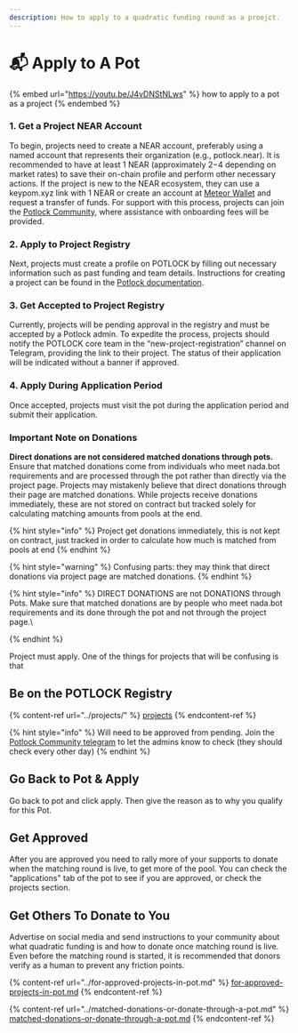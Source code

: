 ```yaml
---
description: How to apply to a quadratic funding round as a proejct.
---
```


# 📬 Apply to A Pot

{% embed url="https://youtu.be/J4vDNStNLws" %}
how to apply to a pot as a project
{% endembed %}

### 1. Get a Project NEAR Account

To begin, projects need to create a NEAR account, preferably using a named account that represents their organization (e.g., potlock.near). It is recommended to have at least 1 NEAR (approximately $2-$4 depending on market rates) to save their on-chain profile and perform other necessary actions. If the project is new to the NEAR ecosystem, they can use a keypom.xyz link with 1 NEAR or create an account at [Meteor Wallet](https://wallet.meteorwallet.app/wallet) and request a transfer of funds. For support with this process, projects can join the [Potlock Community](https://potlock.org/community), where assistance with onboarding fees will be provided.

### 2. Apply to Project Registry

Next, projects must create a profile on POTLOCK by filling out necessary information such as past funding and team details. Instructions for creating a project can be found in the [Potlock documentation](https://docs.potlock.io/user-guides/create-your-project).

### 3. Get Accepted to Project Registry

Currently, projects will be pending approval in the registry and must be accepted by a Potlock admin. To expedite the process, projects should notify the POTLOCK core team in the “new-project-registration” channel on Telegram, providing the link to their project. The status of their application will be indicated without a banner if approved.

### 4. Apply During Application Period

Once accepted, projects must visit the pot during the application period and submit their application.

### Important Note on Donations

**Direct donations are not considered matched donations through pots.** Ensure that matched donations come from individuals who meet nada.bot requirements and are processed through the pot rather than directly via the project page. Projects may mistakenly believe that direct donations through their page are matched donations. While projects receive donations immediately, these are not stored on contract but tracked solely for calculating matching amounts from pools at the end.&#x20;



{% hint style="info" %}
Project get donations immediately, this is not kept on contract, just tracked in order to calculate how much is matched from pools at end
{% endhint %}

{% hint style="warning" %}
Confusing parts: they may think that direct donations via project page are matched donations.
{% endhint %}

{% hint style="info" %}
DIRECT DONATIONS are not DONATIONS through Pots. Make sure that matched donations are by people who meet nada.bot requirements and its done through the pot and not through the project page.\

{% endhint %}



Project must apply. One of the things for projects that will be confusing is that

## Be on the POTLOCK Registry

{% content-ref url="../projects/" %}
[projects](../projects/)
{% endcontent-ref %}

{% hint style="info" %}
Will need to be approved from pending. Join the [Potlock Community telegram](https://potlock.org/community) to let the admins know to check (they should check every other day)
{% endhint %}

## Go Back to Pot & Apply

Go back to pot and click apply. Then give the reason as to why you qualify for this Pot.



## Get Approved

After you are approved you need to rally more of your supports to donate when the matching round is live, to get more of the pool. You can check the "applications" tab of the pot to see if you are approved, or check the projects section.



## Get Others To Donate to You

Advertise on social media and send instructions to your community about what quadratic funding is and how to donate once matching round is live. Even before the matching round is started, it is recommended that donors verify as a human to prevent any friction points.

{% content-ref url="../for-approved-projects-in-pot.md" %}
[for-approved-projects-in-pot.md](../for-approved-projects-in-pot.md)
{% endcontent-ref %}

{% content-ref url="../matched-donations-or-donate-through-a-pot.md" %}
[matched-donations-or-donate-through-a-pot.md](../matched-donations-or-donate-through-a-pot.md)
{% endcontent-ref %}
